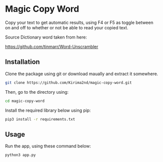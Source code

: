 # Magic Copy Word
Copy your text to get automatic results, using F4 or F5 as toggle between on and off to whether or not be able to read your copied text.

Source Dictionary word taken from here:

https://github.com/tinmarr/Word-Unscrambler


## Installation

Clone the package using git or download maually and extract it somewhere.

```bash
git clone https://github.com/Kirima2nd/magic-copy-word.git
```

Then, go to the directory using:

```bash
cd magic-copy-word
```

Install the required library below using pip:
```bash
pip3 install -r requirements.txt
```

## Usage
Run the app, using these command below:
```bash
python3 app.py
```

